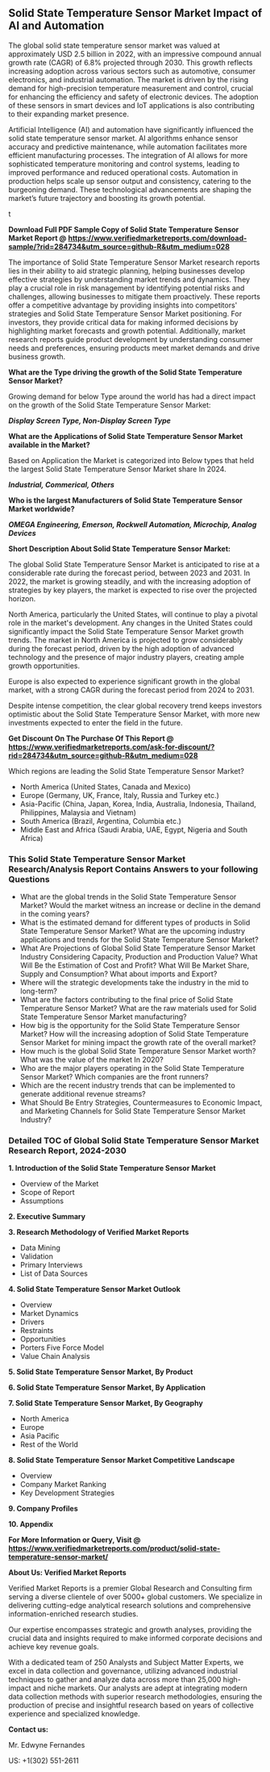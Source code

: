 <h2>Solid State Temperature Sensor Market Impact of AI and Automation</h2><p>The global solid state temperature sensor market was valued at approximately USD 2.5 billion in 2022, with an impressive compound annual growth rate (CAGR) of 6.8% projected through 2030. This growth reflects increasing adoption across various sectors such as automotive, consumer electronics, and industrial automation. The market is driven by the rising demand for high-precision temperature measurement and control, crucial for enhancing the efficiency and safety of electronic devices. The adoption of these sensors in smart devices and IoT applications is also contributing to their expanding market presence.</p><p>Artificial Intelligence (AI) and automation have significantly influenced the solid state temperature sensor market. AI algorithms enhance sensor accuracy and predictive maintenance, while automation facilitates more efficient manufacturing processes. The integration of AI allows for more sophisticated temperature monitoring and control systems, leading to improved performance and reduced operational costs. Automation in production helps scale up sensor output and consistency, catering to the burgeoning demand. These technological advancements are shaping the market’s future trajectory and boosting its growth potential.</p>t</p><p id="" class=""><strong>Download Full PDF Sample Copy of Solid State Temperature Sensor Market Report @ <a href="https://www.verifiedmarketreports.com/download-sample/?rid=284734&utm_source=github-R&utm_medium=028" target="_blank">https://www.verifiedmarketreports.com/download-sample/?rid=284734&utm_source=github-R&utm_medium=028</a></strong></p><p>The importance of&nbsp;Solid State Temperature Sensor Market research reports lies in their ability to aid strategic planning, helping businesses develop effective strategies by understanding market trends and dynamics. They play a crucial role in risk management by identifying potential risks and challenges, allowing businesses to mitigate them proactively. These reports offer a competitive advantage by providing insights into competitors' strategies and Solid State Temperature Sensor Market positioning. For investors, they provide critical data for making informed decisions by highlighting market forecasts and growth potential. Additionally, market research reports guide product development by understanding consumer needs and preferences, ensuring products meet market demands and drive business growth.</p><p><strong>What are the&nbsp;Type driving the growth of the Solid State Temperature Sensor Market?</strong></p><p id="" class="">Growing demand for below Type around the world has had a direct impact on the growth of the Solid State Temperature Sensor Market:</p><em><strong>Display Screen Type, Non-Display Screen Type</strong></em></p><strong>What are the&nbsp;Applications&nbsp;of Solid State Temperature Sensor Market available in the Market?</strong></p><p id="" class="">Based on Application the Market is categorized into Below types that held the largest Solid State Temperature Sensor Market share In 2024.</p><em><strong>Industrial, Commerical, Others</strong></em></p><strong>Who is the largest Manufacturers of Solid State Temperature Sensor Market worldwide?</strong></p><p><em><strong>OMEGA Engineering, Emerson, Rockwell Automation, Microchip, Analog Devices</strong></em></p><p id="" class=""><strong>Short Description About Solid State Temperature Sensor Market:</strong></p><p>The global Solid State Temperature Sensor Market is anticipated to rise at a considerable rate during the forecast period, between 2023 and 2031. In 2022, the market is growing steadily, and with the increasing adoption of strategies by key players, the market is expected to rise over the projected horizon.</p><p>North America, particularly the United States, will continue to play a pivotal role in the market's development. Any changes in the United States could significantly impact the Solid State Temperature Sensor Market growth trends. The market in North America is projected to grow considerably during the forecast period, driven by the high adoption of advanced technology and the presence of major industry players, creating ample growth opportunities.</p><p>Europe is also expected to experience significant growth in the global market, with a strong CAGR during the forecast period from 2024 to 2031.</p><p>Despite intense competition, the clear global recovery trend keeps investors optimistic about the Solid State Temperature Sensor Market, with more new investments expected to enter the field in the future.</p><p id="" class=""><strong>Get Discount On The Purchase Of This Report @ <a href="https://www.verifiedmarketreports.com/ask-for-discount/?rid=284734&utm_source=github-R&utm_medium=028" target="_blank">https://www.verifiedmarketreports.com/ask-for-discount/?rid=284734&utm_source=github-R&utm_medium=028</a></strong></p>Which regions are leading the Solid State Temperature Sensor Market?</p><ul><li>North America (United States, Canada and Mexico)</li><li>Europe (Germany, UK, France, Italy, Russia and Turkey etc.)</li><li>Asia-Pacific (China, Japan, Korea, India, Australia, Indonesia, Thailand, Philippines, Malaysia and Vietnam)</li><li>South America (Brazil, Argentina, Columbia etc.)</li><li>Middle East and Africa (Saudi Arabia, UAE, Egypt, Nigeria and South Africa)</li></ul><h3 id="" class="">This Solid State Temperature Sensor Market Research/Analysis Report Contains Answers to your following Questions</h3><ul><li>What are the global trends in the Solid State Temperature Sensor Market? Would the market witness an increase or decline in the demand in the coming years?</li><li>What is the estimated demand for different types of products in Solid State Temperature Sensor Market? What are the upcoming industry applications and trends for the Solid State Temperature Sensor Market?</li><li>What Are Projections of Global Solid State Temperature Sensor Market Industry Considering Capacity, Production and Production Value? What Will Be the Estimation of Cost and Profit? What Will Be Market Share, Supply and Consumption? What about imports and Export?</li><li>Where will the strategic developments take the industry in the mid to long-term?</li><li>What are the factors contributing to the final price of Solid State Temperature Sensor Market? What are the raw materials used for Solid State Temperature Sensor Market manufacturing?</li><li>How big is the opportunity for the Solid State Temperature Sensor Market? How will the increasing adoption of Solid State Temperature Sensor Market for mining impact the growth rate of the overall market?</li><li>How much is the global Solid State Temperature Sensor Market worth? What was the value of the market In 2020?</li><li>Who are the major players operating in the Solid State Temperature Sensor Market? Which companies are the front runners?</li><li>Which are the recent industry trends that can be implemented to generate additional revenue streams?</li><li>What Should Be Entry Strategies, Countermeasures to Economic Impact, and Marketing Channels for Solid State Temperature Sensor Market Industry?</li></ul><h3 id="" class="">Detailed TOC of Global Solid State Temperature Sensor Market Research Report, 2024-2030</h3><p id="" class=""><strong>1. Introduction of the Solid State Temperature Sensor Market</strong></p><ul><li>Overview of the Market</li><li>Scope of Report</li><li>Assumptions</li></ul><p id="" class=""><strong>2. Executive Summary</strong></p><p id="" class=""><strong>3. Research Methodology of Verified Market Reports</strong></p><ul><li>Data Mining</li><li>Validation</li><li>Primary Interviews</li><li>List of Data Sources</li></ul><p id="" class=""><strong>4. Solid State Temperature Sensor Market Outlook</strong></p><ul><li>Overview</li><li>Market Dynamics</li><li>Drivers</li><li>Restraints</li><li>Opportunities</li><li>Porters Five Force Model</li><li>Value Chain Analysis</li></ul><p id="" class=""><strong>5. Solid State Temperature Sensor Market, By Product</strong></p><p id="" class=""><strong>6. Solid State Temperature Sensor Market, By Application</strong></p><p id="" class=""><strong>7. Solid State Temperature Sensor Market, By Geography</strong></p><ul><li>North America</li><li>Europe</li><li>Asia Pacific</li><li>Rest of the World</li></ul><p id="" class=""><strong>8. Solid State Temperature Sensor Market Competitive Landscape</strong></p><ul><li>Overview</li><li>Company Market Ranking</li><li>Key Development Strategies</li></ul><p id="" class=""><strong>9. Company Profiles</strong></p><p id="" class=""><strong>10. Appendix</strong></p><p id="" class=""><strong>For More Information or Query, Visit @ <a href="https://www.verifiedmarketreports.com/product/solid-state-temperature-sensor-market/" target="_blank">https://www.verifiedmarketreports.com/product/solid-state-temperature-sensor-market/</a></strong></p><p id="" class=""><strong>About Us: Verified Market Reports</strong></p><p id="" class="">Verified Market Reports is a premier Global Research and Consulting firm serving a diverse clientele of over 5000+ global customers. We specialize in delivering cutting-edge analytical research solutions and comprehensive information-enriched research studies.</p><p id="" class="">Our expertise encompasses strategic and growth analyses, providing the crucial data and insights required to make informed corporate decisions and achieve key revenue goals.</p><p id="" class="">With a dedicated team of 250 Analysts and Subject Matter Experts, we excel in data collection and governance, utilizing advanced industrial techniques to gather and analyze data across more than 25,000 high-impact and niche markets. Our analysts are adept at integrating modern data collection methods with superior research methodologies, ensuring the production of precise and insightful research based on years of collective experience and specialized knowledge.</p><p id="" class=""><strong>Contact us:</strong></p><p id="" class="">Mr. Edwyne Fernandes</p><p id="" class="">US: +1(302) 551-2611</p>